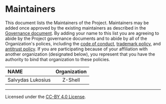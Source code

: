 # Maintainers

This document lists the Maintainers of the Project. Maintainers may be added once approved by the existing maintainers as described in the [Governance document](GOVERNANCE.md). By adding your name to this list you are agreeing to abide by the Project governance documents and to abide by all of the Organization's polices, including the [code of conduct](https://github.com/z-shell/.github/blob/main/governance/organization/CODE-OF-CONDUCT.md), [trademark policy](https://github.com/z-shell/.github/blob/main/governance/organization/TRADEMARKS.md), and [antitrust policy](https://github.com/z-shell/.github/blob/main/governance/organization/ANTITRUST.md). If you are participating because of your affiliation with another organization (designated below), you represent that you have the authority to bind that organization to these policies.

| **NAME** | **Organization** |
| :--- | :---: |
| Salvydas Lukosius | Z-Shell |

---
Licensed under the [CC-BY 4.0 License](https://creativecommons.org/licenses/by-sa/4.0/).
